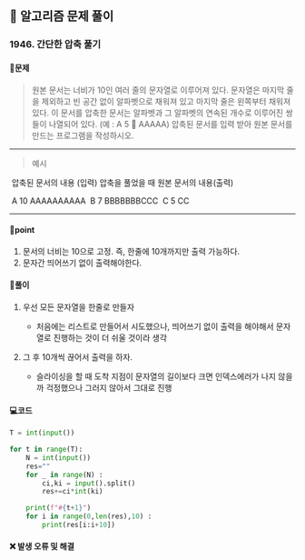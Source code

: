 ## 🐌 알고리즘 문제 풀이

### 1946. 간단한 압축 풀기



#### 📒문제

> 원본 문서는 너비가 10인 여러 줄의 문자열로 이루어져 있다.
> 문자열은 마지막 줄을 제외하고 빈 공간 없이 알파벳으로 채워져 있고 마지막 줄은 왼쪽부터 채워져 있다.
> 이 문서를 압축한 문서는 알파벳과 그 알파벳의 연속된 개수로 이루어진 쌍들이 나열되어 있다. (예 : A 5    AAAAA)
> 압축된 문서를 입력 받아 원본 문서를 만드는 프로그램을 작성하시오.



---

> 예시

​				압축된 문서의 내용 (입력)  			  압축을 풀었을 때 원본 문서의 내용(출력)

​				A 10													AAAAAAAAAA
​				B 7													  BBBBBBBCCC
​				C 5													  CC

----




#### 🚀point

1. 문서의 너비는 10으로 고정. 즉, 한줄에 10개까지만 출력 가능하다.
2. 문자간 띄어쓰기 없이 출력해야한다.



#### 🔎풀이

1. 우선 모든 문자열을 한줄로 만들자

   - 처음에는 리스트로 만들어서 시도했으나, 띄어쓰기 없이 출력을 해야해서 문자열로 진행하는 것이 더 쉬울 것이라 생각

2. 그 후 10개씩 끊어서 출력을 하자.

   - 슬라이싱을 할 때 도착 지점이 문자열의 길이보다 크면 인덱스에러가 나지 않을까 걱정했으나 그러지 않아서 그대로 진행

     

#### 💻코드

```python
T = int(input())

for t in range(T):
    N = int(input())
    res=""
    for _ in range(N) :
        ci,ki = input().split()
        res+=ci*int(ki)

    print(f"#{t+1}")
    for i in range(0,len(res),10) :
        print(res[i:i+10])
```



#### ❌ 발생 오류 및 해결
